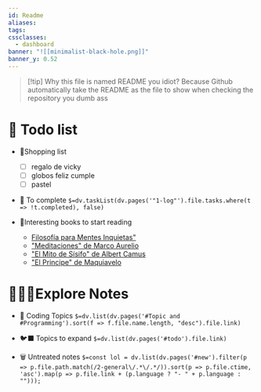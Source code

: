 ```yaml
---
id: Readme
aliases: 
tags: 
cssclasses:
  - dashboard
banner: "![[minimalist-black-hole.png]]"
banner_y: 0.52
---
```


> [!tip] Why this file is named README you idiot?
> Because Github automatically take the README as the file to show when checking the repository you dumb ass
# 📃 Todo list
- 🛒Shopping list
  - [ ] regalo de vicky
  - [ ] globos feliz cumple
  - [ ] pastel
  
- 💼 To complete 
 `$=dv.taskList(dv.pages('"1-log"').file.tasks.where(t => !t.completed), false)`

- 📕Interesting books to start reading
  - [Filosofía para Mentes Inquietas"](https://amzn.to/4ebkT5J)
  - ["Meditaciones" de Marco Aurelio]( https://amzn.to/3z30cbR)
  - ["El Mito de Sísifo" de Albert Camus]( https://amzn.to/3KwtiDf)
  - ["El Principe" de Maquiavelo]( https://amzn.to/4ba1y2d)
 
# 👩🏻‍💻Explore Notes
- 👑 Coding Topics 
 `$=dv.list(dv.pages('#Topic and #Programming').sort(f => f.file.name.length, "desc").file.link)`
 
- 🐦‍⬛ Topics to expand
 `$=dv.list(dv.pages('#todo').file.link)`
  
- 🗑️ Untreated notes 
 `$=const lol = dv.list(dv.pages('#new').filter(p => p.file.path.match(/2-general\/.*\/.*/)).sort(p => p.file.ctime, 'asc').map(p => p.file.link + (p.language ? "- " + p.language : "")));`